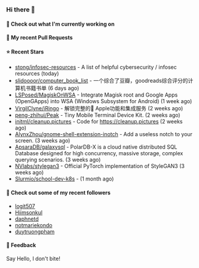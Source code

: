### Hi there 👋

#### 👷 Check out what I'm currently working on

#### 🔨 My recent Pull Requests


#### ⭐ Recent Stars

- [stong/infosec-resources](https://github.com/stong/infosec-resources) - A list of helpful cybersecurity / infosec resources (today)
- [slidoooor/computer_book_list](https://github.com/slidoooor/computer_book_list) - 一个综合了豆瓣，goodreads综合评分的计算机书籍书单 (6 days ago)
- [LSPosed/MagiskOnWSA](https://github.com/LSPosed/MagiskOnWSA) - Integrate Magisk root and Google Apps (OpenGApps) into WSA (Windows Subsystem for Android) (1 week ago)
- [VirgilClyne/iRingo](https://github.com/VirgilClyne/iRingo) - 解锁完整的 Apple功能和集成服务 (2 weeks ago)
- [peng-zhihui/Peak](https://github.com/peng-zhihui/Peak) - Tiny Mobile Terminal Device Kit. (2 weeks ago)
- [initml/cleanup.pictures](https://github.com/initml/cleanup.pictures) - Code for https://cleanup.pictures (2 weeks ago)
- [AlynxZhou/gnome-shell-extension-inotch](https://github.com/AlynxZhou/gnome-shell-extension-inotch) - Add a useless notch to your screen. (3 weeks ago)
- [ApsaraDB/galaxysql](https://github.com/ApsaraDB/galaxysql) - PolarDB-X is a cloud native distributed SQL Database designed for high concurrency, massive storage, complex querying scenarios. (3 weeks ago)
- [NVlabs/stylegan3](https://github.com/NVlabs/stylegan3) - Official PyTorch implementation of StyleGAN3 (3 weeks ago)
- [Slurmio/school-dev-k8s](https://github.com/Slurmio/school-dev-k8s) -  (1 month ago)

#### 👯 Check out some of my recent followers

- [logit507](https://github.com/logit507)
- [Hiimsonkul](https://github.com/Hiimsonkul)
- [daphnetd](https://github.com/daphnetd)
- [notmariekondo](https://github.com/notmariekondo)
- [duytruongpham](https://github.com/duytruongpham)

#### 💬 Feedback

Say Hello, I don't bite!